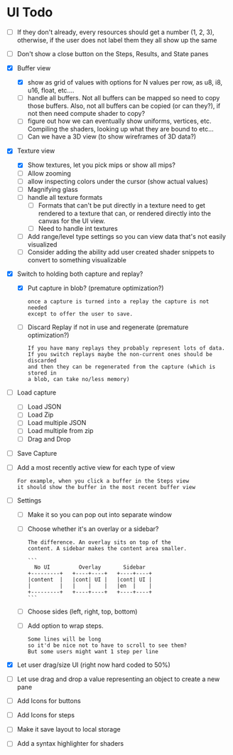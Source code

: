 # UI Todo

- [ ] If they don't already, every resources should get a number (1, 2, 3), otherwise, if the user
      does not label them they all show up the same

- [ ] Don't show a close button on the Steps, Results, and State panes

- [X] Buffer view

  - [X] show as grid of values with options for N values per row, as u8, i8, u16, float, etc....
  - [ ] handle all buffers. Not all buffers can be mapped so need to copy those buffers. 
        Also, not all buffers can be copied (or can they?), if not then need compute shader to copy?
  - [ ] figure out how we can eventually show uniforms, vertices, etc. 
        Compiling the shaders, looking up what they are bound to etc...
  - [ ] Can we have a 3D view (to show wireframes of 3D data?) 

- [X] Texture view
  - [X] Show textures, let you pick mips or show all mips?
  - [ ] Allow zooming
  - [ ] allow inspecting colors under the cursor (show actual values)
  - [ ] Magnifying glass
  - [ ] handle all texture formats
    - [ ] Formats that can't be put directly in a texture need to get rendered to a texture that can, 
          or rendered directly into the canvas for the UI view.
    - [ ] Need to handle int textures
  - [ ] Add range/level type settings so you can view data that's not easily visualized
  - [ ] Consider adding the ability add user created shader snippets to convert to something visualizable

- [X] Switch to holding both capture and replay?
  - [X] Put capture in blob? (premature optimization?)

        once a capture is turned into a replay the capture is not needed
        except to offer the user to save.

  - [ ] Discard Replay if not in use and regenerate (premature optimization?)

        If you have many replays they probably represent lots of data.
        If you switch replays maybe the non-current ones should be discarded
        and then they can be regenerated from the capture (which is stored in
        a blob, can take no/less memory)

- [ ] Load capture
  - [ ] Load JSON
  - [ ] Load Zip
  - [ ] Load multiple JSON
  - [ ] Load multiple from zip 
  - [ ] Drag and Drop

- [ ] Save Capture

- [ ] Add a most recently active view for each type of view

      For example, when you click a buffer in the Steps view
      it should show the buffer in the most recent buffer view

- [ ] Settings
  - [ ] Make it so you can pop out into separate window

  - [ ] Choose whether it's an overlay or a sidebar?

        The difference. An overlay sits on top of the
        content. A sidebar makes the content area smaller.

        ```
          No UI         Overlay       Sidebar
        +---------+   +----+----+   +----+----+
        |content  |   |cont| UI |   |cont| UI |
        |         |   |    |    |   |en  |    |
        +---------+   +----+----+   +----+----+
        ```

  - [ ] Choose sides (left, right, top, bottom)

  - [ ] Add option to wrap steps.
  
        Some lines will be long
        so it'd be nice not to have to scroll to see them?
        But some users might want 1 step per line

- [X] Let user drag/size UI (right now hard coded to 50%)

- [ ] Let use drag and drop a value representing an object to create a new pane

- [ ] Add Icons for buttons

- [ ] Add Icons for steps

- [ ] Make it save layout to local storage

- [ ] Add a syntax highlighter for shaders
